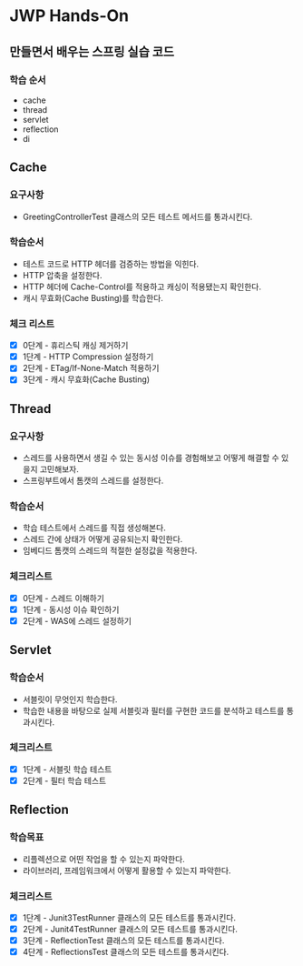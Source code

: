 # JWP Hands-On

## 만들면서 배우는 스프링 실습 코드

### 학습 순서
- cache
- thread
- servlet
- reflection
- di

## Cache

### 요구사항
- GreetingControllerTest 클래스의 모든 테스트 메서드를 통과시킨다.

### 학습순서
- 테스트 코드로 HTTP 헤더를 검증하는 방법을 익힌다.
- HTTP 압축을 설정한다.
- HTTP 헤더에 Cache-Control를 적용하고 캐싱이 적용됐는지 확인한다.
- 캐시 무효화(Cache Busting)를 학습한다.

### 체크 리스트
- [x] 0단계 - 휴리스틱 캐싱 제거하기
- [x] 1단계 - HTTP Compression 설정하기
- [x] 2단계 - ETag/If-None-Match 적용하기
- [x] 3단계 - 캐시 무효화(Cache Busting)

## Thread

### 요구사항
- 스레드를 사용하면서 생길 수 있는 동시성 이슈를 경험해보고 어떻게 해결할 수 있을지 고민해보자.
- 스프링부트에서 톰캣의 스레드를 설정한다.

### 학습순서
- 학습 테스트에서 스레드를 직접 생성해본다.
- 스레드 간에 상태가 어떻게 공유되는지 확인한다.
- 임베디드 톰캣의 스레드의 적절한 설정값을 적용한다.

### 체크리스트
- [x] 0단계 - 스레드 이해하기
- [x] 1단계 - 동시성 이슈 확인하기
- [x] 2단계 - WAS에 스레드 설정하기

## Servlet

### 학습순서
- 서블릿이 무엇인지 학습한다.
- 학습한 내용을 바탕으로 실제 서블릿과 필터를 구현한 코드를 분석하고 테스트를 통과시킨다.

### 체크리스트
- [x] 1단계 - 서블릿 학습 테스트
- [x] 2단계 - 필터 학습 테스트

## Reflection

### 학습목표
- 리플렉션으로 어떤 작업을 할 수 있는지 파악한다.
- 라이브러리, 프레임워크에서 어떻게 활용할 수 있는지 파악한다.

### 체크리스트
- [x] 1단계 - Junit3TestRunner 클래스의 모든 테스트를 통과시킨다.
- [x] 2단계 - Junit4TestRunner 클래스의 모든 테스트를 통과시킨다.
- [x] 3단계 - ReflectionTest 클래스의 모든 테스트를 통과시킨다.
- [x] 4단계 - ReflectionsTest 클래스의 모든 테스트를 통과시킨다.
